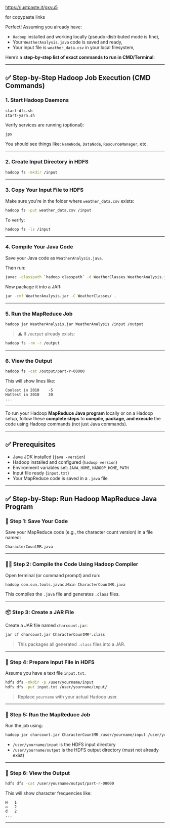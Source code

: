 https://justpaste.it/gxvu5

for copypaste links


Perfect! Assuming you already have:

* `Hadoop` installed and working locally (pseudo-distributed mode is fine),
* Your `WeatherAnalysis.java` code is saved and ready,
* Your input file is `weather_data.csv` in your local filesystem,

Here’s a **step-by-step list of exact commands to run in CMD/Terminal**:

---

## ✅ Step-by-Step Hadoop Job Execution (CMD Commands)

### **1. Start Hadoop Daemons**

```bash
start-dfs.sh
start-yarn.sh
```

Verify services are running (optional):

```bash
jps
```

You should see things like: `NameNode`, `DataNode`, `ResourceManager`, etc.

---

### **2. Create Input Directory in HDFS**

```bash
hadoop fs -mkdir /input
```

---

### **3. Copy Your Input File to HDFS**

Make sure you're in the folder where `weather_data.csv` exists:

```bash
hadoop fs -put weather_data.csv /input
```

To verify:

```bash
hadoop fs -ls /input
```

---

### **4. Compile Your Java Code**

Save your Java code as `WeatherAnalysis.java`.

Then run:

```bash
javac -classpath `hadoop classpath` -d WeatherClasses WeatherAnalysis.java
```

Now package it into a JAR:

```bash
jar -cvf WeatherAnalysis.jar -C WeatherClasses/ .
```

---

### **5. Run the MapReduce Job**

```bash
hadoop jar WeatherAnalysis.jar WeatherAnalysis /input /output
```

> ⚠️ If `/output` already exists:

```bash
hadoop fs -rm -r /output
```

---

### **6. View the Output**

```bash
hadoop fs -cat /output/part-r-00000
```

This will show lines like:

```
Coolest in 2010    -5
Hottest in 2010    30
...
```

---

To run your Hadoop **MapReduce Java program** locally or on a Hadoop setup, follow these **complete steps** to **compile, package, and execute** the code using Hadoop commands (not just Java commands).

---

## ✅ Prerequisites

* Java JDK installed (`java -version`)
* Hadoop installed and configured (`hadoop version`)
* Environment variables set: `JAVA_HOME`, `HADOOP_HOME`, `PATH`
* Input file ready (`input.txt`)
* Your MapReduce code is saved in a `.java` file

---

## ✅ Step-by-Step: Run Hadoop MapReduce Java Program

### 📝 Step 1: Save Your Code

Save your MapReduce code (e.g., the character count version) in a file named:

```
CharacterCountMR.java
```

---

### 🧑‍💻 Step 2: Compile the Code Using Hadoop Compiler

Open terminal (or command prompt) and run:

```bash
hadoop com.sun.tools.javac.Main CharacterCountMR.java
```

This compiles the `.java` file and generates `.class` files.

---

### 📦 Step 3: Create a JAR File

Create a JAR file named `charcount.jar`:

```bash
jar cf charcount.jar CharacterCountMR*.class
```

> This packages all generated `.class` files into a JAR.

---

### 📂 Step 4: Prepare Input File in HDFS

Assume you have a text file `input.txt`.

```bash
hdfs dfs -mkdir -p /user/yourname/input
hdfs dfs -put input.txt /user/yourname/input/
```

> Replace `yourname` with your actual Hadoop user.

---

### 🚀 Step 5: Run the MapReduce Job

Run the job using:

```bash
hadoop jar charcount.jar CharacterCountMR /user/yourname/input /user/yourname/output
```

* `/user/yourname/input` is the HDFS input directory
* `/user/yourname/output` is the HDFS output directory (must not already exist)

---

### 📄 Step 6: View the Output

```bash
hdfs dfs -cat /user/yourname/output/part-r-00000
```

This will show character frequencies like:

```
H	1
a	2
d	2
...
```

---


